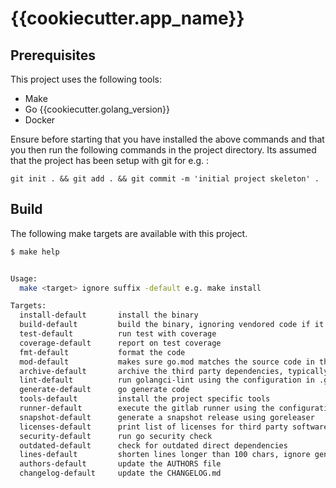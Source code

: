 # {{cookiecutter.app_name}}

## Prerequisites

This project uses the following tools:

- Make
- Go {{cookiecutter.golang_version}}
- Docker

Ensure before starting that you have installed the above commands and that you then run
the following commands in the project directory. Its assumed that the project
has been setup with git for e.g. :

```console
git init . && git add . && git commit -m 'initial project skeleton' .
```
## Build

The following make targets are available with this project.

<!-- START makefile-doc -->
```bash
$ make help


Usage:
  make <target> ignore suffix -default e.g. make install

Targets:
  install-default       install the binary
  build-default         build the binary, ignoring vendored code if it exists
  test-default          run test with coverage
  coverage-default      report on test coverage
  fmt-default           format the code
  mod-default           makes sure go.mod matches the source code in the module
  archive-default       archive the third party dependencies, typically prior to generating a tagged release
  lint-default          run golangci-lint using the configuration in .golangci.yml
  generate-default      go generate code
  tools-default         install the project specific tools
  runner-default        execute the gitlab runner using the configuration in .gitlab-ci.yml
  snapshot-default      generate a snapshot release using goreleaser
  licenses-default      print list of licenses for third party software used in binary, if using repeatedly, use GITHUB_TOKEN
  security-default      run go security check
  outdated-default      check for outdated direct dependencies
  lines-default         shorten lines longer than 100 chars, ignore generated
  authors-default       update the AUTHORS file
  changelog-default     update the CHANGELOG.md
```
<!-- END makefile-doc -->
